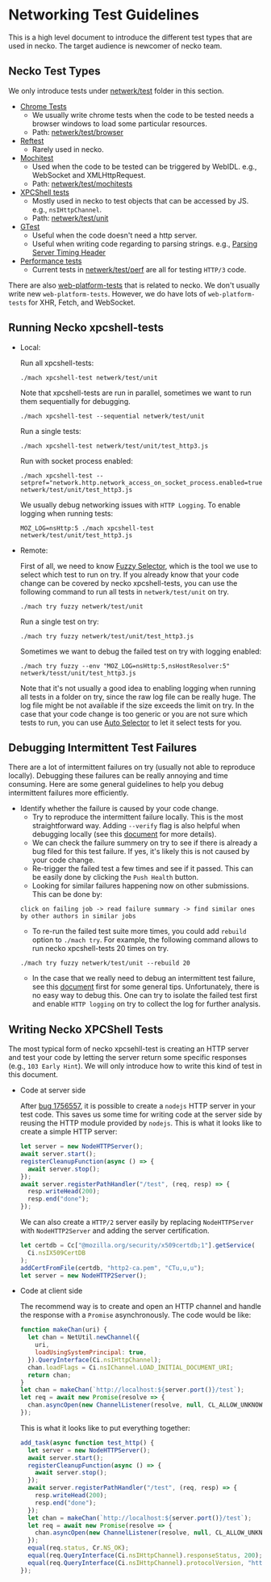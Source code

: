 # Networking Test Guidelines

This is a high level document to introduce the different test types that are used in necko. The target audience is newcomer of necko team.

## Necko Test Types

We only introduce tests under [netwerk/test](https://searchfox.org/mozilla-central/source/netwerk/test) folder in this section.

- [Chrome Tests](https://firefox-source-docs.mozilla.org/testing/chrome-tests/index.html)
  - We usually write chrome tests when the code to be tested needs a browser windows to load some particular resources.
  - Path: [netwerk/test/browser](https://searchfox.org/mozilla-central/source/netwerk/test/browser)
- [Reftest](https://firefox-source-docs.mozilla.org/testing/webrender/index.html)
  - Rarely used in necko.
- [Mochitest](https://firefox-source-docs.mozilla.org/testing/mochitest-plain/index.html)
  - Used when the code to be tested can be triggered by WebIDL. e.g., WebSocket and XMLHttpRequest.
  - Path: [netwerk/test/mochitests](https://searchfox.org/mozilla-central/source/netwerk/test/mochitests)
- [XPCShell tests](https://firefox-source-docs.mozilla.org/testing/xpcshell/index.html#xpcshell-tests)
  - Mostly used in necko to test objects that can be accessed by JS. e.g., `nsIHttpChannel`.
  - Path: [netwerk/test/unit](https://searchfox.org/mozilla-central/source/netwerk/test/unit)
- [GTest](https://firefox-source-docs.mozilla.org/gtest/index.html)
  - Useful when the code doesn't need a http server.
  - Useful when writing code regarding to parsing strings. e.g., [Parsing Server Timing Header](https://searchfox.org/mozilla-central/rev/0249c123e74640ed91edeabba00649ef4d929372/netwerk/test/gtest/TestServerTimingHeader.cpp)
- [Performance tests](https://firefox-source-docs.mozilla.org/testing/perfdocs/index.html)
  - Current tests in [netwerk/test/perf](https://searchfox.org/mozilla-central/source/netwerk/test/perf) are all for testing `HTTP/3` code.

There are also [web-platform-tests](https://firefox-source-docs.mozilla.org/web-platform/index.html) that is related to necko. We don't usually write new `web-platform-tests`. However, we do have lots of `web-platform-tests` for XHR, Fetch, and WebSocket.

## Running Necko xpcshell-tests

- Local:

  Run all xpcshell-tests:

  ```console
  ./mach xpcshell-test netwerk/test/unit
  ```

  Note that xpcshell-tests are run in parallel, sometimes we want to run them sequentially for debugging.

  ```console
  ./mach xpcshell-test --sequential netwerk/test/unit
  ```

  Run a single tests:

  ```console
  ./mach xpcshell-test netwerk/test/unit/test_http3.js
  ```

  Run with socket process enabled:

  ```console
  ./mach xpcshell-test --setpref="network.http.network_access_on_socket_process.enabled=true" netwerk/test/unit/test_http3.js
  ```

  We usually debug networking issues with `HTTP Logging`. To enable logging when running tests:

  ```console
  MOZ_LOG=nsHttp:5 ./mach xpcshell-test netwerk/test/unit/test_http3.js
  ```

- Remote:

  First of all, we need to know [Fuzzy Selector](https://firefox-source-docs.mozilla.org/tools/try/selectors/fuzzy.html), which is the tool we use to select which test to run on try. If you already know that your code change can be covered by necko xpcshell-tests, you can use the following command to run all tests in `netwerk/test/unit` on try.

  ```console
  ./mach try fuzzy netwerk/test/unit
  ```

  Run a single test on try:

  ```console
  ./mach try fuzzy netwerk/test/unit/test_http3.js
  ```

  Sometimes we want to debug the failed test on try with logging enabled:

  ```console
  ./mach try fuzzy --env "MOZ_LOG=nsHttp:5,nsHostResolver:5" netwerk/tesst/unit/test_http3.js
  ```

  Note that it's not usually a good idea to enabling logging when running all tests in a folder on try, since the raw log file can be really huge. The log file might be not available if the size exceeds the limit on try.
  In the case that your code change is too generic or you are not sure which tests to run, you can use [Auto Selector](https://firefox-source-docs.mozilla.org/tools/try/selectors/auto.html) to let it select tests for you.

## Debugging Intermittent Test Failures

There are a lot of intermittent failures on try (usually not able to reproduce locally). Debugging these failures can be really annoying and time consuming. Here are some general guidelines to help you debug intermittent failures more efficiently.

- Identify whether the failure is caused by your code change.
  - Try to reproduce the intermittent failure locally. This is the most straightforward way. Adding `--verify` flag is also helpful when debugging locally (see this [document](https://firefox-source-docs.mozilla.org/testing/test-verification/index.html) for more details).
  - We can check the failure summery on try to see if there is already a bug filed for this test failure. If yes, it's likely this is not caused by your code change.
  - Re-trigger the failed test a few times and see if it passed. This can be easily done by clicking the `Push Health` button.
  - Looking for similar failures happening now on other submissions. This can be done by:
  ```
  click on failing job -> read failure summary -> find similar ones by other authors in similar jobs
  ```
  - To re-run the failed test suite more times, you could add `rebuild` option to `./mach try`. For example, the following command allows to run necko xpcshell-tests 20 times on try.
  ```
  ./mach try fuzzy netwerk/test/unit --rebuild 20
  ```
  - In the case that we really need to debug an intermittent test failure, see this [document](/testing/debugging-intermittents/index.html) first for some general tips. Unfortunately, there is no easy way to debug this. One can try to isolate the failed test first and enable `HTTP logging` on try to collect the log for further analysis.

## Writing Necko XPCShell Tests

The most typical form of necko xpcsehll-test is creating an HTTP server and test your code by letting the server return some specific responses (e.g., `103 Early Hint`). We will only introduce how to write this kind of test in this document.

- Code at server side

  After [bug 1756557](https://bugzilla.mozilla.org/show_bug.cgi?id=1756557), it is possible to create a `nodejs` HTTP server in your test code. This saves us some time for writing code at the server side by reusing the HTTP module provided by `nodejs`.
  This is what it looks like to create a simple HTTP server:

  ```js
  let server = new NodeHTTPServer();
  await server.start();
  registerCleanupFunction(async () => {
    await server.stop();
  });
  await server.registerPathHandler("/test", (req, resp) => {
    resp.writeHead(200);
    resp.end("done");
  });
  ```

  We can also create a `HTTP/2` server easily by replacing `NodeHTTPServer` with `NodeHTTP2Server` and adding the server certification.

  ```js
  let certdb = Cc["@mozilla.org/security/x509certdb;1"].getService(
    Ci.nsIX509CertDB
  );
  addCertFromFile(certdb, "http2-ca.pem", "CTu,u,u");
  let server = new NodeHTTP2Server();
  ```

- Code at client side

  The recommend way is to create and open an HTTP channel and handle the response with a `Promise` asynchronously.
  The code would be like:

  ```js
  function makeChan(uri) {
    let chan = NetUtil.newChannel({
      uri,
      loadUsingSystemPrincipal: true,
    }).QueryInterface(Ci.nsIHttpChannel);
    chan.loadFlags = Ci.nsIChannel.LOAD_INITIAL_DOCUMENT_URI;
    return chan;
  }
  let chan = makeChan(`http://localhost:${server.port()}/test`);
  let req = await new Promise(resolve => {
    chan.asyncOpen(new ChannelListener(resolve, null, CL_ALLOW_UNKNOWN_CL));
  });
  ```

  This is what it looks like to put everything together:

  ```js
  add_task(async function test_http() {
    let server = new NodeHTTPServer();
    await server.start();
    registerCleanupFunction(async () => {
      await server.stop();
    });
    await server.registerPathHandler("/test", (req, resp) => {
      resp.writeHead(200);
      resp.end("done");
    });
    let chan = makeChan(`http://localhost:${server.port()}/test`);
    let req = await new Promise(resolve => {
      chan.asyncOpen(new ChannelListener(resolve, null, CL_ALLOW_UNKNOWN_CL));
    });
    equal(req.status, Cr.NS_OK);
    equal(req.QueryInterface(Ci.nsIHttpChannel).responseStatus, 200);
    equal(req.QueryInterface(Ci.nsIHttpChannel).protocolVersion, "http/1.1");
  });
  ```
